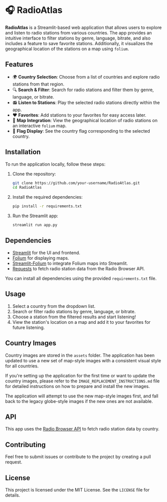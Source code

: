 # 🎧 RadioAtlas

**RadioAtlas** is a Streamlit-based web application that allows users to explore and listen to radio stations from various countries. The app provides an intuitive interface to filter stations by genre, language, bitrate, and also includes a feature to save favorite stations. Additionally, it visualizes the geographical location of the stations on a map using `folium`.

## Features
- 🌍 **Country Selection**: Choose from a list of countries and explore radio stations from that region.
- 🔍 **Search & Filter**: Search for radio stations and filter them by genre, language, or bitrate.
- 📻 **Listen to Stations**: Play the selected radio stations directly within the app.
- ❤️ **Favorites**: Add stations to your favorites for easy access later.
- 📍 **Map Integration**: View the geographical location of radio stations on an interactive `folium` map.
- 🎨 **Flag Display**: See the country flag corresponding to the selected country.

## Installation

To run the application locally, follow these steps:

1. Clone the repository:

   ```bash
   git clone https://github.com/your-username/RadioAtlas.git
   cd RadioAtlas
   ```

2. Install the required dependencies:

   ```bash
   pip install -r requirements.txt
   ```

3. Run the Streamlit app:

   ```bash
   streamlit run app.py
   ```

## Dependencies

- [Streamlit](https://streamlit.io/) for the UI and frontend.
- [Folium](https://python-visualization.github.io/folium/) for displaying maps.
- [Streamlit-Folium](https://github.com/randyzwitch/streamlit-folium) to integrate Folium maps into Streamlit.
- [Requests](https://docs.python-requests.org/en/latest/) to fetch radio station data from the Radio Browser API.

You can install all dependencies using the provided `requirements.txt` file.

## Usage

1. Select a country from the dropdown list.
2. Search or filter radio stations by genre, language, or bitrate.
3. Choose a station from the filtered results and start listening!
4. View the station's location on a map and add it to your favorites for future listening.

## Country Images

Country images are stored in the `assets` folder. The application has been updated to use a new set of map-style images with a consistent visual style for all countries.

If you're setting up the application for the first time or want to update the country images, please refer to the `IMAGE_REPLACEMENT_INSTRUCTIONS.md` file for detailed instructions on how to prepare and install the new images.

The application will attempt to use the new map-style images first, and fall back to the legacy globe-style images if the new ones are not available.

## API

This app uses the [Radio Browser API](https://de1.api.radio-browser.info/) to fetch radio station data by country.

## Contributing

Feel free to submit issues or contribute to the project by creating a pull request.

## License

This project is licensed under the MIT License. See the `LICENSE` file for details.
